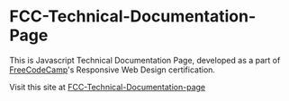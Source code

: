 # FCC-Technical-Documentation-Page

This is Javascript Technical Documentation Page, developed as a part of [FreeCodeCamp](https://www.freecodecamp.org)'s Responsive Web Design certification.

Visit this site at [FCC-Technical-Documentation-page](https://tssanjai98.github.io/FCC-Technical-Documentation-Page/)
